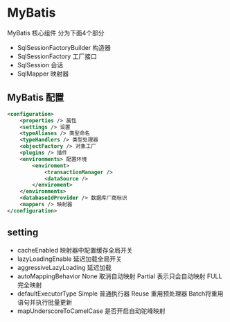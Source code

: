# MyBatis
MyBatis 核心组件 分为下面4个部分
- SqlSessionFactoryBuilder 构造器
- SqlSessionFactory 工厂接口
- SqlSession 会话
- SqlMapper 映射器

## MyBatis 配置
```xml
<configuration>
    <properties /> 属性
    <settings /> 设置
    <typeAliases /> 类型命名
    <typeHandlers /> 类型处理器
    <objectFactory /> 对象工厂
    <plugins /> 插件
    <environments> 配置环境
        <enviroment>
            <transactionManager />
            <dataSource />
        </enviroment>
    </environments>
    <databaseIdProvider /> 数据库厂商标识
    <mappers /> 映射器    
</configuration>
```

## setting
- cacheEnabled 映射器中配置缓存全局开关
- lazyLoadingEnable 延迟加载全局开关
- aggressiveLazyLoading 延迟加载
- autoMappingBehavior None 取消自动映射 Partial 表示只会自动映射 FULL 完全映射
- defaultExecutorType Simple 普通执行器 Reuse 重用预处理器 Batch将重用语句并执行批量更新
- mapUnderscoreToCamelCase 是否开启自动驼峰映射

